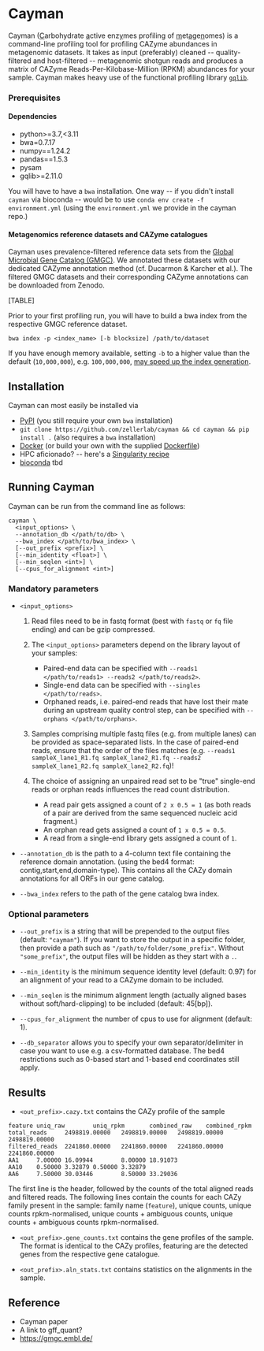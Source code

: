 Cayman
======

Cayman (<ins>C</ins>arbohydrate <ins>a</ins>ctive enz<ins>y</ins>mes profiling of <ins>m</ins>et<ins>a</ins>ge<ins>n</ins>omes) is a command-line profiling tool for profiling CAZyme abundances in metagenomic datasets. It takes as input (preferably) cleaned -- quality-filtered and host-filtered -- metagenomic shotgun reads and produces a matrix of CAZyme
Reads-Per-Kilobase-Million (RPKM) abundances for your sample. Cayman makes heavy use of the functional profiling library [`gqlib`](https://github.com/cschu/gqlib).

### Prerequisites

#### Dependencies
  - python>=3.7,<3.11
  - bwa=0.7.17
  - numpy==1.24.2
  - pandas==1.5.3
  - pysam
  - gqlib>=2.11.0

  You will have to have a `bwa` installation. One way -- if you didn't install `cayman` via bioconda -- would be to use `conda env create -f environment.yml` (using the `environment.yml` we provide in the cayman repo.)

  #### Metagenomics reference datasets and CAZyme catalogues

  Cayman uses prevalence-filtered reference data sets from the [Global Microbial Gene Catalog (GMGC)](https://gmgc.embl.de/). We annotated these datasets with our dedicated CAZyme annotation method (cf. Ducarmon & Karcher et al.). The filtered GMGC datasets and their corresponding CAZyme annotations can be downloaded from Zenodo.

  [TABLE]

  Prior to your first profiling run, you will have to build a bwa index from the respective GMGC reference dataset.

  ```
  bwa index -p <index_name> [-b blocksize] /path/to/dataset
  ```

  If you have enough memory available, setting `-b` to a higher value than the default (`10,000,000`), e.g. `100,000,000`, [may speed up the index generation](https://github.com/lh3/bwa/issues/104).



## Installation
Cayman can most easily be installed via

  - [PyPI](https://pypi.org/project/cayman/) (you still require your own `bwa` installation)
  - `git clone https://github.com/zellerlab/cayman && cd cayman && pip install .` (also requires a `bwa` installation)
  - [Docker]() (or build your own with the supplied [Dockerfile](Dockerfile))
  - HPC aficionado? -- here's a [Singularity recipe](Singularity.latest)
  - [bioconda]() tbd

<!-- For your biome of interest, you will have to download the respective gene catalog and its CAZyme annotation file, which can be found on Zenodo under the following identifier:  -->


## Running Cayman

Cayman can be run from the command line as follows:

```
cayman \
  <input_options> \
  --annotation_db </path/to/db> \
  --bwa_index </path/to/bwa_index> \
  [--out_prefix <prefix>] \
  [--min_identity <float>] \
  [--min_seqlen <int>] \
  [--cpus_for_alignment <int>]
```

### Mandatory parameters

* `<input_options>`

  1. Read files need to be in fastq format (best with `fastq` or `fq` file ending) and can be gzip compressed.
  2. The `<input_options>` parameters depend on the library layout of your samples:
      * Paired-end data can be specified with `--reads1 </path/to/reads1> --reads2 </path/to/reads2>`.
      * Single-end data can be specified with `--singles </path/to/reads>`.
      * Orphaned reads, i.e. paired-end reads that have lost their mate during an upstream quality control step, can be specified with `--orphans </path/to/orphans>`.

 
  3. Samples comprising multiple fastq files (e.g. from multiple lanes) can be provided as space-separated lists. In the case of paired-end reads, ensure that the order of the files matches (e.g. `--reads1 sampleX_lane1_R1.fq sampleX_lane2_R1.fq --reads2 sampleX_lane1_R2.fq sampleX_lane2_R2.fq`)!


  4. The choice of assigning an unpaired read set to be "true" single-end reads or orphan reads influences the read count distribution.

      * A read pair gets assigned a count of `2 x 0.5 = 1` (as both reads of a pair are derived from the same sequenced nucleic acid fragment.)
      * An orphan read gets assigned a count of `1 x 0.5 = 0.5`.
      * A read from a single-end library gets assigned a count of `1`.
  

* `--annotation_db` is the path to a 4-column text file containing the reference domain annotation. (using the bed4 format: contig,start,end,domain-type). This contains all the CAZy domain annotations for all ORFs in our gene catalog.

* `--bwa_index` refers to the path of the gene catalog bwa index.

### Optional parameters

* `--out_prefix` is a string that will be prepended to the output files (default: `"cayman"`). If you want to store the output in a specific folder, then provide a path such  as `"/path/to/folder/some_prefix"`. Without `"some_prefix"`, the output files will be hidden as they start with a `.`.

* `--min_identity` is the minimum sequence identity level (default: 0.97) for an alignment of your read to a CAZyme domain to be included.
  
* `--min_seqlen` is the minimum alignment length (actually aligned bases without soft/hard-clipping) to be included (default: 45[bp]).

* `--cpus_for_alignment` the number of cpus to use for alignment (default: 1).

* `--db_separator` allows you to specify your own separator/delimiter in case you want to use e.g. a csv-formatted database. The bed4 restrictions such as 0-based start and 1-based end coordinates still apply.

## Results
- `<out_prefix>.cazy.txt` contains the CAZy profile of the sample

```
feature uniq_raw        uniq_rpkm       combined_raw    combined_rpkm
total_reads     2498819.00000   2498819.00000   2498819.00000   2498819.00000
filtered_reads  2241860.00000   2241860.00000   2241860.00000   2241860.00000
AA1     7.00000 16.09944        8.00000 18.91073
AA10    0.50000 3.32879 0.50000 3.32879
AA6     7.50000 30.03446        8.50000 33.29036
```

The first line is the header, followed by the counts of the total aligned reads and filtered reads.
The following lines contain the counts for each CAZy family present in the sample: family name (`feature`), unique counts, unique counts rpkm-normalised, unique counts + ambiguous counts, unique counts + ambiguous counts rpkm-normalised.

- `<out_prefix>.gene_counts.txt` contains the gene profiles of the sample. The format is identical to the CAZy profiles, featuring are the detected genes from the respective gene catalogue.

- `<out_prefix>.aln_stats.txt` contains statistics on the alignments in the sample.

## Reference
- Cayman paper
- A link to gff_quant?
- https://gmgc.embl.de/

